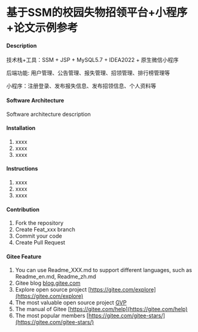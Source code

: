 # 基于SSM的校园失物招领平台+小程序+论文示例参考

#### Description
技术栈+工具：SSM + JSP + MySQL5.7 + IDEA2022 + 原生微信小程序

后端功能: 用户管理、公告管理、报失管理、招领管理、排行榜管理等

小程序：注册登录、发布报失信息、发布招领信息、个人资料等

#### Software Architecture
Software architecture description

#### Installation

1.  xxxx
2.  xxxx
3.  xxxx

#### Instructions

1.  xxxx
2.  xxxx
3.  xxxx

#### Contribution

1.  Fork the repository
2.  Create Feat_xxx branch
3.  Commit your code
4.  Create Pull Request


#### Gitee Feature

1.  You can use Readme\_XXX.md to support different languages, such as Readme\_en.md, Readme\_zh.md
2.  Gitee blog [blog.gitee.com](https://blog.gitee.com)
3.  Explore open source project [https://gitee.com/explore](https://gitee.com/explore)
4.  The most valuable open source project [GVP](https://gitee.com/gvp)
5.  The manual of Gitee [https://gitee.com/help](https://gitee.com/help)
6.  The most popular members  [https://gitee.com/gitee-stars/](https://gitee.com/gitee-stars/)
